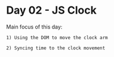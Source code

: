 # Day 02 - JS Clock

Main focus of this day:
    
    1) Using the DOM to move the clock arm

    2) Syncing time to the clock movement
